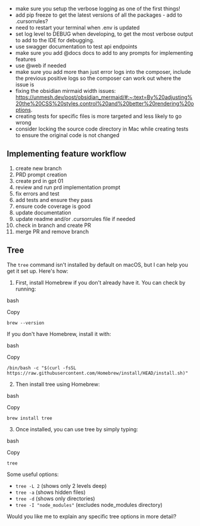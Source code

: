 - make sure you setup the verbose logging as one of the first things!
- add pip freeze to get the latest versions of all the packages - add to .cursorrules?
- need to restart your terminal when .env is updated
- set log level to DEBUG when developing, to get the most verbose output to add to the IDE for debugging.
- use swagger documentation to test api endpoints
- make sure you add @docs docs to add to any prompts for implementing features
- use @web if needed
- make sure you add more than just error logs into the composer, include the previous positive logs so the composer can work out where the issue is
- fixing the obsidian mirmaid width issues: https://unmesh.dev/post/obsidian_mermaid/#:~:text=By%20adjusting%20the%20CSS%20styles,control%20and%20better%20rendering%20options.
- creating tests for specific files is more targeted and less likely to go wrong
- consider locking the source code directory in Mac while creating tests to ensure the original code is not changed

## Implementing feature workflow
1. create new branch
2. PRD prompt creation
3. create prd in gpt 01
4. review and run prd implementation prompt
5. fix errors and test
6. add tests and ensure they pass
7. ensure code coverage is good
8. update documentation
9. update readme and/or .cursorrules file if needed
10. check in branch and create PR
11. merge PR and remove branch

## Tree

The `tree` command isn't installed by default on macOS, but I can help you get it set up. Here's how:

1. First, install Homebrew if you don't already have it. You can check by running:

bash

Copy

`brew --version`

If you don't have Homebrew, install it with:

bash

Copy

`/bin/bash -c "$(curl -fsSL https://raw.githubusercontent.com/Homebrew/install/HEAD/install.sh)"`

2. Then install tree using Homebrew:

bash

Copy

`brew install tree`

3. Once installed, you can use tree by simply typing:

bash

Copy

`tree`

Some useful options:

- `tree -L 2` (shows only 2 levels deep)
- `tree -a` (shows hidden files)
- `tree -d` (shows only directories)
- `tree -I "node_modules"` (excludes node_modules directory)

Would you like me to explain any specific tree options in more detail?